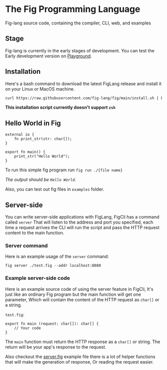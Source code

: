 # The Fig Programming Language
Fig-lang source code, containing the compiler, CLI, web, and examples

## Stage
Fig-lang is currently in the early stages of development. You can test the Early development version on [Playground](https://fig-lang.github.io/fig/).

## Installation
Here's a bash command to download the latest FigLang release and install it on your Linux or MacOS machine.

```bash
curl https://raw.githubusercontent.com/fig-lang/fig/main/install.sh | bash
```
**This installation script currently doesn't support `zsh`**

## Hello World in Fig
```
external io {
    fn print_str(str: char[]);
}

export fn main() {
    print_str("Hello World");
}
```

To run this simple fig program run `fig run ./{file name}`

*The output should be `Hello World`.*

Also, you can test out fig files in `examples` folder.

## Server-side
You can write server-side applications with FigLang, FigCli has a command called `server` That will listen to the address and port you specified,
each time a request arrives the CLI will run the script and pass the HTTP request content to the main function.

### Server command
Here is an example usage of the `server` command:

`fig server ./test.fig --addr localhost:8080`

### Example server-side code
Here is an example source code of using the server feature in FigCli, It's just like an ordinary Fig program but the main function will get one parameter, Which will contain the content of the HTTP request as `char[]` or a string.

`test.fig`:

```
export fn main (request: char[]): char[] {
    // Your code
}
```

The `main` function must return the HTTP response as a `char[]` or string. The return will be your app's response to the request.

Also checkout the [server.fig](https://github.com/fig-lang/fig/blob/main/examples/server.fig) example file there is a lot of helper functions that will make the generation of response, Or reading the request easier.
